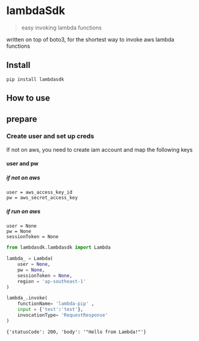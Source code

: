 # lambdaSdk
> easy invoking lambda functions


written on top of boto3, for the shortest way to invoke aws lambda functions

## Install

`pip install lambdasdk` 

## How to use

## prepare
### Create user and set up creds
If not on aws, you need to create iam account and map the following keys
#### user and pw
##### if not on aws
```
user = aws_access_key_id
pw = aws_secret_access_key
```
##### if run on aws
```
user = None
pw = None
sessionToken = None
```

```python
from lambdasdk.lambdasdk import Lambda
```

```python
lambda_ = Lambda(
    user = None,
    pw = None,
    sessionToken = None,
    region = 'ap-southeast-1'
)
```

```python
lambda_.invoke(
    functionName= 'lambda-pip' ,
    input = {'test':'test'}, 
    invocationType= 'RequestResponse' 
)
```




    {'statusCode': 200, 'body': '"Hello from Lambda!"'}


